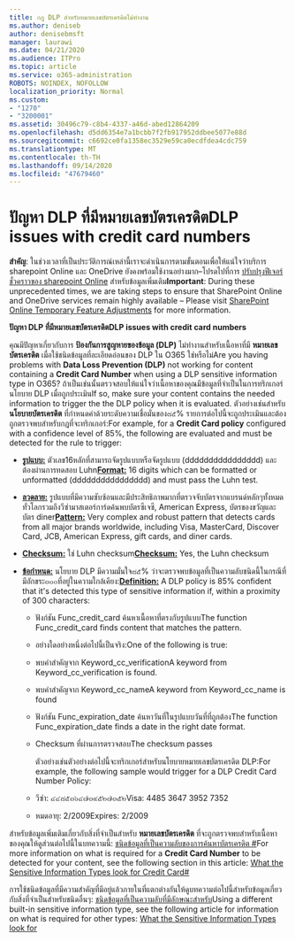 ```yaml
---
title: กฎ DLP สำหรับหมายเลขบัตรเครดิตไม่ทำงาน
ms.author: deniseb
author: denisebmsft
manager: laurawi
ms.date: 04/21/2020
ms.audience: ITPro
ms.topic: article
ms.service: o365-administration
ROBOTS: NOINDEX, NOFOLLOW
localization_priority: Normal
ms.custom:
- "1270"
- "3200001"
ms.assetid: 30496c79-c8b4-4337-a46d-abed12864209
ms.openlocfilehash: d5dd6354e7a1bcbb7f2fb917952ddbee5077e88d
ms.sourcegitcommit: c6692ce0fa1358ec3529e59ca0ecdfdea4cdc759
ms.translationtype: MT
ms.contentlocale: th-TH
ms.lasthandoff: 09/14/2020
ms.locfileid: "47679460"
---
```

# <a name="dlp-issues-with-credit-card-numbers"></a><span data-ttu-id="0ad79-102">ปัญหา DLP ที่มีหมายเลขบัตรเครดิต</span><span class="sxs-lookup"><span data-stu-id="0ad79-102">DLP issues with credit card numbers</span></span>

<span data-ttu-id="0ad79-103">**สำคัญ**: ในช่วงเวลาที่เป็นประวัติการณ์เหล่านี้เราจะดำเนินการตามขั้นตอนเพื่อให้แน่ใจว่าบริการ sharepoint Online และ OneDrive ยังคงพร้อมใช้งานอย่างมาก–โปรดไปที่การ [ปรับปรุงฟีเจอร์ชั่วคราวของ sharepoint Online](https://aka.ms/ODSPAdjustments) สำหรับข้อมูลเพิ่มเติม</span><span class="sxs-lookup"><span data-stu-id="0ad79-103">**Important**: During these unprecedented times, we are taking steps to ensure that SharePoint Online and OneDrive services remain highly available – Please visit [SharePoint Online Temporary Feature Adjustments](https://aka.ms/ODSPAdjustments) for more information.</span></span>

<span data-ttu-id="0ad79-104">**ปัญหา DLP ที่มีหมายเลขบัตรเครดิต**</span><span class="sxs-lookup"><span data-stu-id="0ad79-104">**DLP issues with credit card numbers**</span></span>

<span data-ttu-id="0ad79-105">คุณมีปัญหาเกี่ยวกับการ **ป้องกันการสูญหายของข้อมูล (DLP)** ไม่ทำงานสำหรับเนื้อหาที่มี **หมายเลขบัตรเครดิต** เมื่อใช้ชนิดข้อมูลที่ละเอียดอ่อนของ DLP ใน O365 ใช่หรือไม่</span><span class="sxs-lookup"><span data-stu-id="0ad79-105">Are you having problems with **Data Loss Prevention (DLP)** not working for content containing a **Credit Card Number** when using a DLP sensitive information type in O365?</span></span> <span data-ttu-id="0ad79-106">ถ้าเป็นเช่นนั้นตรวจสอบให้แน่ใจว่าเนื้อหาของคุณมีข้อมูลที่จำเป็นในการทริกเกอร์นโยบาย DLP เมื่อถูกประเมิน</span><span class="sxs-lookup"><span data-stu-id="0ad79-106">If so, make sure your content contains the needed information to trigger the the DLP policy when it is evaluated.</span></span> <span data-ttu-id="0ad79-107">ตัวอย่างเช่นสำหรับ **นโยบายบัตรเครดิต** ที่กำหนดค่าด้วยระดับความเชื่อมั่นของ๘๕% รายการต่อไปนี้จะถูกประเมินและต้องถูกตรวจพบสำหรับกฎที่จะทริกเกอร์:</span><span class="sxs-lookup"><span data-stu-id="0ad79-107">For example, for a **Credit Card policy** configured with a confidence level of 85%, the following are evaluated and must be detected for the rule to trigger:</span></span>
  
- <span data-ttu-id="0ad79-108">**[รูปแบบ:](https://docs.microsoft.com/microsoft-365/compliance/sensitive-information-type-entity-definitions#format-19)** ตัวเลข16หลักที่สามารถจัดรูปแบบหรือจัดรูปแบบ (dddddddddddddddd) และต้องผ่านการทดสอบ Luhn</span><span class="sxs-lookup"><span data-stu-id="0ad79-108">**[Format:](https://docs.microsoft.com/microsoft-365/compliance/sensitive-information-type-entity-definitions#format-19)** 16 digits which can be formatted or unformatted (dddddddddddddddd) and must pass the Luhn test.</span></span>

- <span data-ttu-id="0ad79-109">**[ลวดลาย:](https://docs.microsoft.com/microsoft-365/compliance/sensitive-information-type-entity-definitions#pattern-19)** รูปแบบที่มีความซับซ้อนและมีประสิทธิภาพมากที่ตรวจจับบัตรจากแบรนด์หลักๆทั้งหมดทั่วโลกรวมถึงวีซ่ามาสเตอร์การ์ดค้นพบบัตรซีเจซี, American Express, บัตรของขวัญและบัตร diner</span><span class="sxs-lookup"><span data-stu-id="0ad79-109">**[Pattern:](https://docs.microsoft.com/microsoft-365/compliance/sensitive-information-type-entity-definitions#pattern-19)** Very complex and robust pattern that detects cards from all major brands worldwide, including Visa, MasterCard, Discover Card, JCB, American Express, gift cards, and diner cards.</span></span>

- <span data-ttu-id="0ad79-110">**[Checksum:](https://docs.microsoft.com/microsoft-365/compliance/sensitive-information-type-entity-definitions#checksum-19)** ใช่ Luhn checksum</span><span class="sxs-lookup"><span data-stu-id="0ad79-110">**[Checksum:](https://docs.microsoft.com/microsoft-365/compliance/sensitive-information-type-entity-definitions#checksum-19)** Yes, the Luhn checksum</span></span>

- <span data-ttu-id="0ad79-111">**[ข้อกำหนด:](https://docs.microsoft.com/microsoft-365/compliance/sensitive-information-type-entity-definitions#definition-19)** นโยบาย DLP มีความมั่นใจ๘๕% ว่าจะตรวจพบข้อมูลที่เป็นความลับชนิดนี้ในกรณีที่มีอักขระ๓๐๐ที่อยู่ในความใกล้เคียง:</span><span class="sxs-lookup"><span data-stu-id="0ad79-111">**[Definition:](https://docs.microsoft.com/microsoft-365/compliance/sensitive-information-type-entity-definitions#definition-19)** A DLP policy is 85% confident that it's detected this type of sensitive information if, within a proximity of 300 characters:</span></span>

  - <span data-ttu-id="0ad79-112">ฟังก์ชัน Func_credit_card ค้นหาเนื้อหาที่ตรงกับรูปแบบ</span><span class="sxs-lookup"><span data-stu-id="0ad79-112">The function Func_credit_card finds content that matches the pattern.</span></span>

  - <span data-ttu-id="0ad79-113">อย่างใดอย่างหนึ่งต่อไปนี้เป็นจริง:</span><span class="sxs-lookup"><span data-stu-id="0ad79-113">One of the following is true:</span></span>

  - <span data-ttu-id="0ad79-114">พบคำสำคัญจาก Keyword_cc_verification</span><span class="sxs-lookup"><span data-stu-id="0ad79-114">A keyword from Keyword_cc_verification is found.</span></span>

  - <span data-ttu-id="0ad79-115">พบคำสำคัญจาก Keyword_cc_name</span><span class="sxs-lookup"><span data-stu-id="0ad79-115">A keyword from Keyword_cc_name is found</span></span>

  - <span data-ttu-id="0ad79-116">ฟังก์ชัน Func_expiration_date ค้นหาวันที่ในรูปแบบวันที่ที่ถูกต้อง</span><span class="sxs-lookup"><span data-stu-id="0ad79-116">The function Func_expiration_date finds a date in the right date format.</span></span>

  - <span data-ttu-id="0ad79-117">Checksum ที่ผ่านการตรวจสอบ</span><span class="sxs-lookup"><span data-stu-id="0ad79-117">The checksum passes</span></span>

    <span data-ttu-id="0ad79-118">ตัวอย่างเช่นตัวอย่างต่อไปนี้จะทริกเกอร์สำหรับนโยบายหมายเลขบัตรเครดิต DLP:</span><span class="sxs-lookup"><span data-stu-id="0ad79-118">For example, the following sample would trigger for a DLP Credit Card Number Policy:</span></span>

  - <span data-ttu-id="0ad79-119">วีซ่า: ๔๔๘๕๓๖๔๗๓๙๕๒๗๓๕๒</span><span class="sxs-lookup"><span data-stu-id="0ad79-119">Visa: 4485 3647 3952 7352</span></span>
  
  - <span data-ttu-id="0ad79-120">หมดอายุ: 2/2009</span><span class="sxs-lookup"><span data-stu-id="0ad79-120">Expires: 2/2009</span></span>

<span data-ttu-id="0ad79-121">สำหรับข้อมูลเพิ่มเติมเกี่ยวกับสิ่งที่จำเป็นสำหรับ **หมายเลขบัตรเครดิต** ที่จะถูกตรวจพบสำหรับเนื้อหาของคุณให้ดูส่วนต่อไปนี้ในบทความนี้: [ชนิดข้อมูลที่เป็นความลับของการค้นหาบัตรเครดิต #](https://docs.microsoft.com/microsoft-365/compliance/sensitive-information-type-entity-definitions#credit-card-number)</span><span class="sxs-lookup"><span data-stu-id="0ad79-121">For more information on what is required for a **Credit Card Number** to be detected for your content, see the following section in this article: [What the Sensitive Information Types look for Credit Card#](https://docs.microsoft.com/microsoft-365/compliance/sensitive-information-type-entity-definitions#credit-card-number)</span></span>
  
<span data-ttu-id="0ad79-122">การใช้ชนิดข้อมูลที่มีความสำคัญที่มีอยู่แล้วภายในที่แตกต่างกันให้ดูบทความต่อไปนี้สำหรับข้อมูลเกี่ยวกับสิ่งที่จำเป็นสำหรับชนิดอื่นๆ: [ชนิดข้อมูลที่เป็นความลับที่มีลักษณะสำหรับ](https://docs.microsoft.com/microsoft-365/compliance/sensitive-information-type-entity-definitions)</span><span class="sxs-lookup"><span data-stu-id="0ad79-122">Using a different built-in sensitive information type, see the following article for information on what is required for other types: [What the Sensitive Information Types look for](https://docs.microsoft.com/microsoft-365/compliance/sensitive-information-type-entity-definitions)</span></span>
  